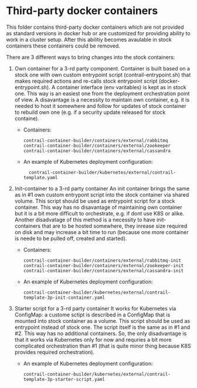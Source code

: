# Third-party docker containers

This folder contains third-party docker containers which are not provided as standard versions in docker hub or are customized for providing ability to work in a cluster setup.
After this abilitiy becomes avaulable in stock containers these containers could be removed.

There are 3 different ways to bring changes into the stock containers:

1. Own container for a 3-rd party component.
Container is built based on a stock one with own custom entrypoint script (contrail-entrypoint.sh) that makes required actions and re-calls stock entrypoint script (docker-entrypoint.sh). A container interface (env varitables) is kept as in stock one.
This way is an easiest one from the deployment orchestration point of view. A disavantage is a necessity to maintain own container, e.g. it is needed to host it somewhere and follow for updates of stock container to rebuild own one (e.g. if a security update released for stock containe).
    - Containers:
        ```
        contrail-container-builder/containers/external/rabbitmq
        contrail-container-builder/containers/external/zookeeper
        contrail-container-builder/containers/external/cassandra
        ```
    - An example of Kubernetes deployment configuration:
      ```
        contrail-container-builder/kubernetes/external/contrail-template.yaml
      ```

2. Init-container to a 3-rd party container
An init container brings the same as in #1 own custom entrypont script into the stock container via shared volume. This script should be used as entrypoint script for a stock container.
This way has no disavantage of maintaining own container but it is a bit more difficult to orchestrate, e.g. if dont use K8S or alike. Another disadvatage of this method is a necessity to have init-containers that are to be hosted somewhere, they inrease size required on disk and may increase a bit time to run (because one more container is neede to be pulled off, created and started).
    - Containers:
      ```
      contrail-container-builder/containers/external/rabbitmq-init
      contrail-container-builder/containers/external/zookeeper-init
      contrail-container-builder/containers/external/cassandra-init
      ```
    - An example of Kubernetes deployment configuration:
      ```
      contrail-container-builder/kubernetes/external/contrail-template-3p-init-container.yaml
      ```

3. Starter script for a 3-rd party container
It works for Kubernetes via ConfigMap: a custome sctipt is described in a ConfigMap that is mounted into stock container as a volume. This script should be used as entrypoint instead of stock one.
The script itself is the same as in #1 and #2.
This way has no additional containers. So, the only disadvantage is that it works via Kubernetes only for now and requries a bit more complicated orchestration than #1 (that is quite minor thing because K8S provides required orchestration).
    - An example of Kubernetes deployment configuration:
      ```
      contrail-container-builder/kubernetes/external/contrail-template-3p-starter-script.yaml
      ```

